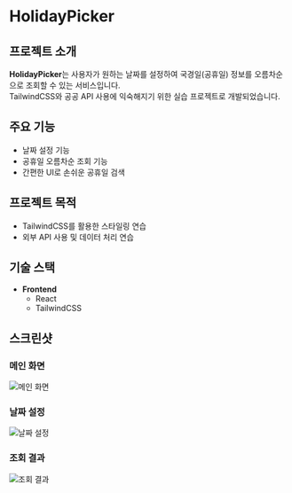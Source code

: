# HolidayPicker

## 프로젝트 소개
**HolidayPicker**는 사용자가 원하는 날짜를 설정하여 국경일(공휴일) 정보를 오름차순으로 조회할 수 있는 서비스입니다.  
TailwindCSS와 공공 API 사용에 익숙해지기 위한 실습 프로젝트로 개발되었습니다.

## 주요 기능 
- 날짜 설정 기능
- 공휴일 오름차순 조회 기능
- 간편한 UI로 손쉬운 공휴일 검색

## 프로젝트 목적
- TailwindCSS를 활용한 스타일링 연습
- 외부 API 사용 및 데이터 처리 연습

## 기술 스택
- **Frontend**  
  - React
  - TailwindCSS

## 스크린샷

### 메인 화면
![메인 화면](https://github.com/user-attachments/assets/ac86737c-05e6-40fc-99b7-57e2c4a93354)

### 날짜 설정
![날짜 설정](https://github.com/user-attachments/assets/87f05807-e3a8-494f-ab1f-32b4b203a868)

### 조회 결과
![조회 결과](https://github.com/user-attachments/assets/36055cc7-7b36-46e5-a72c-797ffb42a748)
